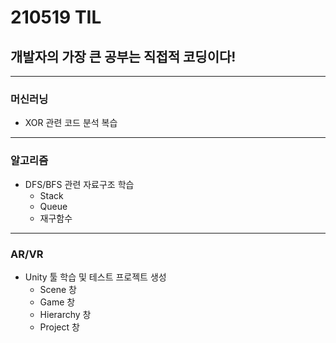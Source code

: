 # 210519 TIL
## 개발자의 가장 큰 공부는 직접적 코딩이다!
------------------
### 머신러닝
  * XOR 관련 코드 분석 복습
------------------
### 알고리즘
  * DFS/BFS 관련 자료구조 학습
      * Stack
      * Queue
      * 재구함수
----------------
### AR/VR
  * Unity 툴 학습 및 테스트 프로젝트 생성
      * Scene 창
      * Game 창
      * Hierarchy 창
      * Project 창
